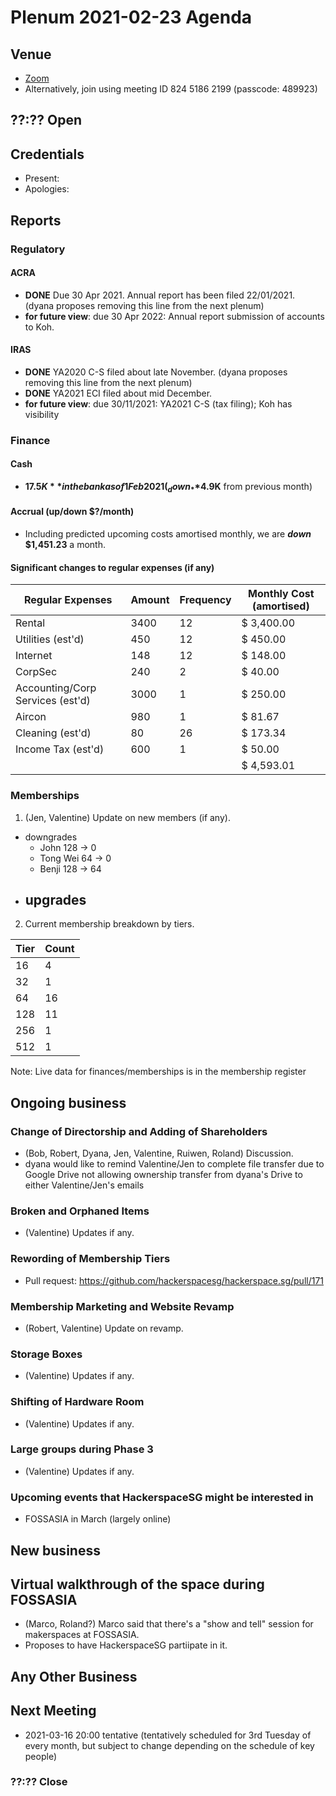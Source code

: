# Plenum 2021-02-23 Agenda

## Venue
- [Zoom](https://us02web.zoom.us/j/82451862199?pwd=ZHdDMStVNVRKVUVQN0NCQkl2S2lUZz09)
- Alternatively, join using meeting ID 824 5186 2199 (passcode: 489923)

## ??:?? Open

## Credentials
- Present:
- Apologies:

## Reports

### Regulatory

#### ACRA
- **DONE** Due 30 Apr 2021. Annual report has been filed 22/01/2021. (dyana proposes removing this line from the next plenum)
- **for future view**: due 30 Apr 2022: Annual report submission of accounts to Koh.

#### IRAS
- **DONE** YA2020 C-S filed about late November. (dyana proposes removing this line from the next plenum)
- **DONE** YA2021 ECI filed about mid December.
- **for future view**: due 30/11/2021: YA2021 C-S (tax filing); Koh has visibility

### Finance

#### Cash
<!-- TO-DO: bank account connection seems to be broken on QuickBooks -->
<!-- Might need to withdraw PayPal balance as well? -->
- **$17.5K** in the bank as of 1 Feb 2021 (_down_ **$4.9K** from previous month)

#### Accrual (up/down $?/month)
- Including predicted upcoming costs amortised monthly, we are **_down_ $1,451.23** a month.

#### Significant changes to regular expenses (if any)
| Regular Expenses                 | Amount | Frequency | Monthly Cost (amortised)
| --                               | --     | --        | --
| Rental                           | 3400   | 12        | $ 3,400.00
| Utilities (est'd)                | 450    | 12        | $ 450.00
| Internet                         | 148    | 12        | $ 148.00
| CorpSec                          | 240    | 2         | $ 40.00
| Accounting/Corp Services (est'd) | 3000   | 1         | $ 250.00
| Aircon                           | 980    | 1         | $ 81.67
| Cleaning (est'd)                 | 80     | 26        | $ 173.34
| Income Tax (est'd)               | 600    | 1         | $ 50.00
|                                  |        |           | $ 4,593.01

### Memberships
1. (Jen, Valentine) Update on new members (if any).
  - downgrades
    - John 128 -> 0
    - Tong Wei 64 -> 0
    - Benji 128 -> 64
  - upgrades
    -

2. Current membership breakdown by tiers.

| Tier | Count |
| --   | --    |
| 16   | 4     |
| 32   | 1     |
| 64   | 16    |
| 128  | 11    |
| 256  | 1     |
| 512  | 1     |

Note: Live data for finances/memberships is in the membership register

## Ongoing business

### Change of Directorship and Adding of Shareholders
- (Bob, Robert, Dyana, Jen, Valentine, Ruiwen, Roland) Discussion.
- dyana would like to remind Valentine/Jen to complete file transfer due to Google Drive not allowing ownership transfer from dyana's Drive to either Valentine/Jen's emails

### Broken and Orphaned Items
- (Valentine) Updates if any.

### Rewording of Membership Tiers
- Pull request: https://github.com/hackerspacesg/hackerspace.sg/pull/171

### Membership Marketing and Website Revamp
- (Robert, Valentine) Update on revamp.

### Storage Boxes
- (Valentine) Updates if any.

### Shifting of Hardware Room
- (Valentine) Updates if any.

### Large groups during Phase 3
- (Valentine) Updates if any.

### Upcoming events that HackerspaceSG might be interested in
- FOSSASIA in March (largely online)

## New business

## Virtual walkthrough of the space during FOSSASIA
- (Marco, Roland?) Marco said that there's a "show and tell" session for makerspaces at FOSSASIA.
- Proposes to have HackerspaceSG partiipate in it.

## Any Other Business

## Next Meeting
- 2021-03-16 20:00 tentative (tentatively scheduled for 3rd Tuesday of every month, but subject to change depending on the schedule of key people)

### ??:?? Close
